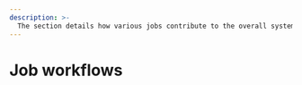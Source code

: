 ```yaml
---
description: >-
  The section details how various jobs contribute to the overall system, from order allocation to inventory management,   and offers resolutions into troubleshooting and performance.
---
```


# Job workflows

